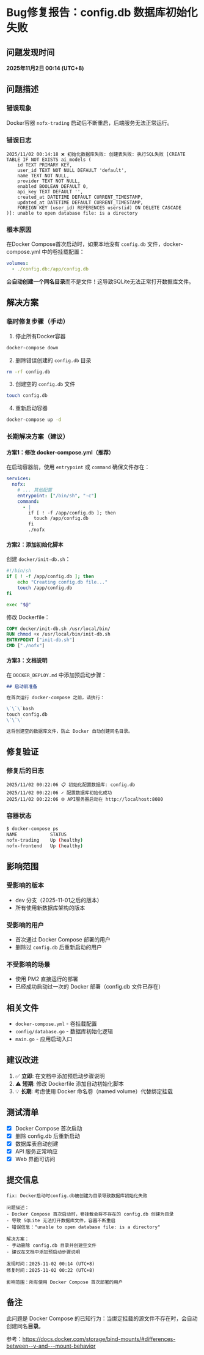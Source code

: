 # Bug修复报告：config.db 数据库初始化失败

## 问题发现时间
**2025年11月2日 00:14 (UTC+8)**

## 问题描述

### 错误现象
Docker容器 `nofx-trading` 启动后不断重启，后端服务无法正常运行。

### 错误日志
```
2025/11/02 00:14:18 ❌ 初始化数据库失败: 创建表失败: 执行SQL失败 [CREATE TABLE IF NOT EXISTS ai_models (
    id TEXT PRIMARY KEY,
    user_id TEXT NOT NULL DEFAULT 'default',
    name TEXT NOT NULL,
    provider TEXT NOT NULL,
    enabled BOOLEAN DEFAULT 0,
    api_key TEXT DEFAULT '',
    created_at DATETIME DEFAULT CURRENT_TIMESTAMP,
    updated_at DATETIME DEFAULT CURRENT_TIMESTAMP,
    FOREIGN KEY (user_id) REFERENCES users(id) ON DELETE CASCADE
)]: unable to open database file: is a directory
```

### 根本原因

在Docker Compose首次启动时，如果本地没有 `config.db` 文件，docker-compose.yml 中的卷挂载配置：

```yaml
volumes:
  - ./config.db:/app/config.db
```

会**自动创建一个同名目录**而不是文件！这导致SQLite无法正常打开数据库文件。

## 解决方案

### 临时修复步骤（手动）

1. 停止所有Docker容器
```bash
docker-compose down
```

2. 删除错误创建的 `config.db` 目录
```bash
rm -rf config.db
```

3. 创建空的 `config.db` 文件
```bash
touch config.db
```

4. 重新启动容器
```bash
docker-compose up -d
```

### 长期解决方案（建议）

#### 方案1：修改 docker-compose.yml（推荐）

在启动容器前，使用 `entrypoint` 或 `command` 确保文件存在：

```yaml
services:
  nofx:
    # ... 其他配置
    entrypoint: ["/bin/sh", "-c"]
    command:
      - |
        if [ ! -f /app/config.db ]; then
          touch /app/config.db
        fi
        ./nofx
```

#### 方案2：添加初始化脚本

创建 `docker/init-db.sh`：

```bash
#!/bin/sh
if [ ! -f /app/config.db ]; then
    echo "Creating config.db file..."
    touch /app/config.db
fi

exec "$@"
```

修改 Dockerfile：
```dockerfile
COPY docker/init-db.sh /usr/local/bin/
RUN chmod +x /usr/local/bin/init-db.sh
ENTRYPOINT ["init-db.sh"]
CMD ["./nofx"]
```

#### 方案3：文档说明

在 `DOCKER_DEPLOY.md` 中添加预启动步骤：

```markdown
## 启动前准备

在首次运行 docker-compose 之前，请执行：

\`\`\`bash
touch config.db
\`\`\`

这将创建空的数据库文件，防止 Docker 自动创建同名目录。
```

## 修复验证

### 修复后的日志
```
2025/11/02 00:22:06 📋 初始化配置数据库: config.db
2025/11/02 00:22:06 ✓ 配置数据库初始化成功
2025/11/02 00:22:06 🌐 API服务器启动在 http://localhost:8080
```

### 容器状态
```bash
$ docker-compose ps
NAME            STATUS
nofx-trading    Up (healthy)
nofx-frontend   Up (healthy)
```

## 影响范围

### 受影响的版本
- dev 分支（2025-11-01之后的版本）
- 所有使用新数据库架构的版本

### 受影响的用户
- 首次通过 Docker Compose 部署的用户
- 删除过 `config.db` 后重新启动的用户

### 不受影响的场景
- 使用 PM2 直接运行的部署
- 已经成功启动过一次的 Docker 部署（config.db 文件已存在）

## 相关文件

- `docker-compose.yml` - 卷挂载配置
- `config/database.go` - 数据库初始化逻辑
- `main.go` - 应用启动入口

## 建议改进

1. ✅ **立即**: 在文档中添加预启动步骤说明
2. ⚠️ **短期**: 修改 Dockerfile 添加自动初始化脚本
3. 💡 **长期**: 考虑使用 Docker 命名卷（named volume）代替绑定挂载

## 测试清单

- [x] Docker Compose 首次启动
- [x] 删除 config.db 后重新启动
- [x] 数据库表自动创建
- [x] API 服务正常响应
- [x] Web 界面可访问

## 提交信息

```
fix: Docker启动时config.db被创建为目录导致数据库初始化失败

问题描述：
- Docker Compose 首次启动时，卷挂载会将不存在的 config.db 创建为目录
- 导致 SQLite 无法打开数据库文件，容器不断重启
- 错误信息："unable to open database file: is a directory"

解决方案：
- 手动删除 config.db 目录并创建空文件
- 建议在文档中添加预启动步骤说明

发现时间：2025-11-02 00:14 (UTC+8)
修复时间：2025-11-02 00:22 (UTC+8)

影响范围：所有使用 Docker Compose 首次部署的用户
```

## 备注

此问题是 Docker Compose 的已知行为：当绑定挂载的源文件不存在时，会自动创建同名**目录**。

参考：https://docs.docker.com/storage/bind-mounts/#differences-between--v-and---mount-behavior
